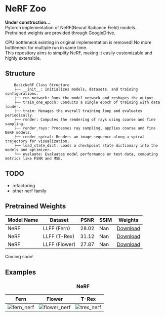# NeRF Zoo

<strong> Under construction... </strong> <br>
Pytorch implementation of NeRF(Neural Radiance Field) models.<br>
Pretrained weights are provided through GoogleDrive.

CPU bottleneck existing in original implementation is removed! No more bottleneck for multiple run in same time.<br>
This repository aims to simplify NeRF, making it easily customizable and highly extensible.<br>

## Structure
~~~
    BasicNeRF Class Structure
    ├── __init__: Initializes models, datasets, and training configurations.
    ├── run_network: Runs the model network and reshapes the output.
    ├── train_one_epoch: Conducts a single epoch of training with data loader.
    ├── train: Manages the overall training loop and evaluates periodically.
    ├── render: Computes the rendering of rays using coarse and fine sampling.
    ├── render_rays: Processes ray sampling, applies coarse and fine NeRF models.
    ├── render_spiral: Renders an image sequence along a spiral trajectory for visualization.
    ├── load_state_dict: Loads a checkpoint state dictionary into the models and optimizer.
    └── evaluate: Evaluates model performance on test data, computing metrics like PSNR and MSE.
~~~

## TODO
- refactoring
- other nerf family

## Pretrained Weights
| Model Name | Dataset | PSNR | SSIM | Weights |
|-|-|-|-|-|
| NeRF | LLFF (Fern) | 28.02 | Nan | [Download](https://drive.google.com/file/d/1Z6UcMTHRz9CoycvbDkbHPmdDgaYlKHlc/view?usp=drive_link) |
| NeRF | LLFF (T-Rex) | 31.12 | Nan | [Download](https://drive.google.com/file/d/1wnweWR3EJg2g-FD7_DoMmc5r3kPJY05t/view?usp=drive_link) |
| NeRF | LLFF (Flower) | 27.87 | Nan | [Download](https://drive.google.com/file/d/1J2EwG785t0Ws1Ko18RDWC80e9W8iG-Uu/view?usp=drive_link) |

Coming soon!

## Examples
### <center> NeRF </center>

| Fern | Flower | T-Rex |
|-|-|-|
|  ![fern_nerf](https://github.com/user-attachments/assets/558b9603-6fbc-4fc4-9f74-de1c4d3434dd)| ![flower_nerf](https://github.com/user-attachments/assets/fbdcef67-2034-4f78-b8ff-630b4fe76f27) | ![trex_nerf](https://github.com/user-attachments/assets/ce46287e-df9b-4521-9e96-b3d650221c9b) |

